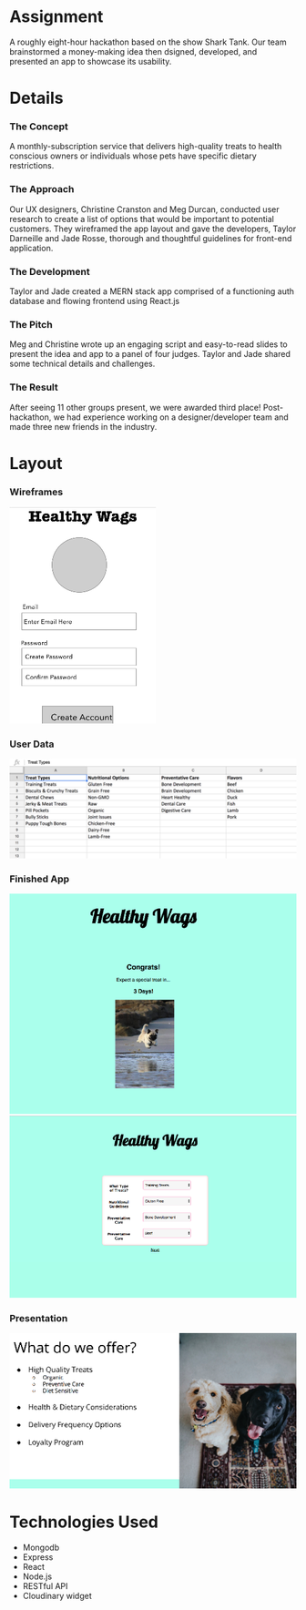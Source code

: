 # Assignment
A roughly eight-hour hackathon based on the show Shark Tank. Our team brainstormed a money-making idea then dsigned, developed, and presented an app to showcase its usability. 

# Details
### The Concept
A monthly-subscription service that delivers high-quality treats to health conscious owners or individuals whose pets have specific dietary restrictions.
### The Approach
Our UX designers, Christine Cranston and Meg Durcan, conducted user research to create a list of options that would be important to potential customers. They wireframed the app layout and gave the developers, Taylor Darneille and Jade Rosse, thorough and thoughtful guidelines for front-end application.
### The Development
Taylor and Jade created a MERN stack app comprised of a functioning auth database and flowing frontend using React.js
### The Pitch
Meg and Christine wrote up an engaging script and easy-to-read slides to present the idea and app to a panel of four judges. Taylor and Jade shared some technical details and challenges.
### The Result
After seeing 11 other groups present, we were awarded third place! Post-hackathon, we had experience working on a designer/developer team and made three new friends in the industry.

# Layout
### Wireframes
![Wireframe](./wireframe.png)

### User Data
![Options](./options.png)

### Finished App
![Finished](./finished.png)
![Site](./site.png)

### Presentation
![presentation-slide](./presentation.png )

# Technologies Used
* Mongodb
* Express
* React
* Node.js
* RESTful API
* Cloudinary widget



